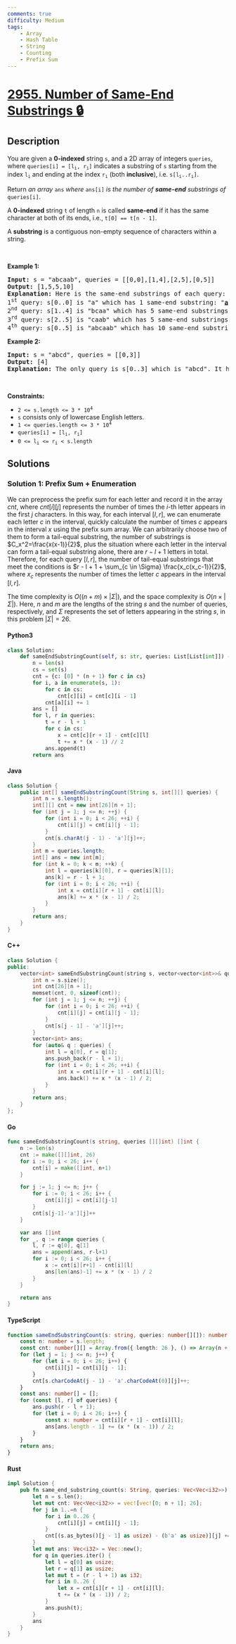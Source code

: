 ```yaml
---
comments: true
difficulty: Medium
tags:
    - Array
    - Hash Table
    - String
    - Counting
    - Prefix Sum
---
```


<!-- problem:start -->

# [2955. Number of Same-End Substrings 🔒](https://leetcode.com/problems/number-of-same-end-substrings)

## Description

<!-- description:start -->

<p>You are given a <strong>0-indexed</strong> string <code>s</code>, and a 2D array of integers <code>queries</code>, where <code>queries[i] = [l<sub>i</sub>, r<sub>i</sub>]</code> indicates a substring of <code>s</code> starting from the index <code>l<sub>i</sub></code> and ending at the index <code>r<sub>i</sub></code> (both <strong>inclusive</strong>), i.e. <code>s[l<sub>i</sub>..r<sub>i</sub>]</code>.</p>

<p>Return <em>an array </em><code>ans</code><em> where</em> <code>ans[i]</code> <em>is the number of <strong>same-end</strong> substrings of</em> <code>queries[i]</code>.</p>

<p>A <strong>0-indexed</strong> string <code>t</code> of length <code>n</code> is called <strong>same-end</strong> if it has the same character at both of its ends, i.e., <code>t[0] == t[n - 1]</code>.</p>

<p>A <b>substring</b> is a contiguous non-empty sequence of characters within a string.</p>

<p>&nbsp;</p>
<p><strong class="example">Example 1:</strong></p>

<pre>
<strong>Input:</strong> s = &quot;abcaab&quot;, queries = [[0,0],[1,4],[2,5],[0,5]]
<strong>Output:</strong> [1,5,5,10]
<strong>Explanation:</strong> Here is the same-end substrings of each query:
1<sup>st</sup> query: s[0..0] is &quot;a&quot; which has 1 same-end substring: &quot;<strong><u>a</u></strong>&quot;.
2<sup>nd</sup> query: s[1..4] is &quot;bcaa&quot; which has 5 same-end substrings: &quot;<strong><u>b</u></strong>caa&quot;, &quot;b<strong><u>c</u></strong>aa&quot;, &quot;bc<strong><u>a</u></strong>a&quot;, &quot;bca<strong><u>a</u></strong>&quot;, &quot;bc<strong><u>aa</u></strong>&quot;.
3<sup>rd</sup> query: s[2..5] is &quot;caab&quot; which has 5 same-end substrings: &quot;<strong><u>c</u></strong>aab&quot;, &quot;c<strong><u>a</u></strong>ab&quot;, &quot;ca<strong><u>a</u></strong>b&quot;, &quot;caa<strong><u>b</u></strong>&quot;, &quot;c<strong><u>aa</u></strong>b&quot;.
4<sup>th</sup> query: s[0..5] is &quot;abcaab&quot; which has 10 same-end substrings: &quot;<strong><u>a</u></strong>bcaab&quot;, &quot;a<strong><u>b</u></strong>caab&quot;, &quot;ab<strong><u>c</u></strong>aab&quot;, &quot;abc<strong><u>a</u></strong>ab&quot;, &quot;abca<strong><u>a</u></strong>b&quot;, &quot;abcaa<strong><u>b</u></strong>&quot;, &quot;abc<strong><u>aa</u></strong>b&quot;, &quot;<strong><u>abca</u></strong>ab&quot;, &quot;<strong><u>abcaa</u></strong>b&quot;, &quot;a<strong><u>bcaab</u></strong>&quot;.
</pre>

<p><strong class="example">Example 2:</strong></p>

<pre>
<strong>Input:</strong> s = &quot;abcd&quot;, queries = [[0,3]]
<strong>Output:</strong> [4]
<strong>Explanation:</strong> The only query is s[0..3] which is &quot;abcd&quot;. It has 4 same-end substrings: &quot;<strong><u>a</u></strong>bcd&quot;, &quot;a<strong><u>b</u></strong>cd&quot;, &quot;ab<strong><u>c</u></strong>d&quot;, &quot;abc<strong><u>d</u></strong>&quot;.
</pre>

<p>&nbsp;</p>
<p><strong>Constraints:</strong></p>

<ul>
	<li><code>2 &lt;= s.length &lt;= 3 * 10<sup>4</sup></code></li>
	<li><code>s</code> consists only of lowercase English letters.</li>
	<li><code>1 &lt;= queries.length &lt;= 3 * 10<sup>4</sup></code></li>
	<li><code>queries[i] = [l<sub>i</sub>, r<sub>i</sub>]</code></li>
	<li><code>0 &lt;= l<sub>i</sub> &lt;= r<sub>i</sub> &lt; s.length</code></li>
</ul>

<!-- description:end -->

## Solutions

<!-- solution:start -->

### Solution 1: Prefix Sum + Enumeration

We can preprocess the prefix sum for each letter and record it in the array $cnt$, where $cnt[i][j]$ represents the number of times the $i$-th letter appears in the first $j$ characters. In this way, for each interval $[l, r]$, we can enumerate each letter $c$ in the interval, quickly calculate the number of times $c$ appears in the interval $x$ using the prefix sum array. We can arbitrarily choose two of them to form a tail-equal substring, the number of substrings is $C_x^2=\frac{x(x-1)}{2}$, plus the situation where each letter in the interval can form a tail-equal substring alone, there are $r - l + 1$ letters in total. Therefore, for each query $[l, r]$, the number of tail-equal substrings that meet the conditions is $r - l + 1 + \sum_{c \in \Sigma} \frac{x_c(x_c-1)}{2}$, where $x_c$ represents the number of times the letter $c$ appears in the interval $[l, r]$.

The time complexity is $O((n + m) \times |\Sigma|)$, and the space complexity is $O(n \times |\Sigma|)$. Here, $n$ and $m$ are the lengths of the string $s$ and the number of queries, respectively, and $\Sigma$ represents the set of letters appearing in the string $s$, in this problem $|\Sigma|=26$.

<!-- tabs:start -->

#### Python3

```python
class Solution:
    def sameEndSubstringCount(self, s: str, queries: List[List[int]]) -> List[int]:
        n = len(s)
        cs = set(s)
        cnt = {c: [0] * (n + 1) for c in cs}
        for i, a in enumerate(s, 1):
            for c in cs:
                cnt[c][i] = cnt[c][i - 1]
            cnt[a][i] += 1
        ans = []
        for l, r in queries:
            t = r - l + 1
            for c in cs:
                x = cnt[c][r + 1] - cnt[c][l]
                t += x * (x - 1) // 2
            ans.append(t)
        return ans
```

#### Java

```java
class Solution {
    public int[] sameEndSubstringCount(String s, int[][] queries) {
        int n = s.length();
        int[][] cnt = new int[26][n + 1];
        for (int j = 1; j <= n; ++j) {
            for (int i = 0; i < 26; ++i) {
                cnt[i][j] = cnt[i][j - 1];
            }
            cnt[s.charAt(j - 1) - 'a'][j]++;
        }
        int m = queries.length;
        int[] ans = new int[m];
        for (int k = 0; k < m; ++k) {
            int l = queries[k][0], r = queries[k][1];
            ans[k] = r - l + 1;
            for (int i = 0; i < 26; ++i) {
                int x = cnt[i][r + 1] - cnt[i][l];
                ans[k] += x * (x - 1) / 2;
            }
        }
        return ans;
    }
}
```

#### C++

```cpp
class Solution {
public:
    vector<int> sameEndSubstringCount(string s, vector<vector<int>>& queries) {
        int n = s.size();
        int cnt[26][n + 1];
        memset(cnt, 0, sizeof(cnt));
        for (int j = 1; j <= n; ++j) {
            for (int i = 0; i < 26; ++i) {
                cnt[i][j] = cnt[i][j - 1];
            }
            cnt[s[j - 1] - 'a'][j]++;
        }
        vector<int> ans;
        for (auto& q : queries) {
            int l = q[0], r = q[1];
            ans.push_back(r - l + 1);
            for (int i = 0; i < 26; ++i) {
                int x = cnt[i][r + 1] - cnt[i][l];
                ans.back() += x * (x - 1) / 2;
            }
        }
        return ans;
    }
};
```

#### Go

```go
func sameEndSubstringCount(s string, queries [][]int) []int {
	n := len(s)
	cnt := make([][]int, 26)
	for i := 0; i < 26; i++ {
		cnt[i] = make([]int, n+1)
	}

	for j := 1; j <= n; j++ {
		for i := 0; i < 26; i++ {
			cnt[i][j] = cnt[i][j-1]
		}
		cnt[s[j-1]-'a'][j]++
	}

	var ans []int
	for _, q := range queries {
		l, r := q[0], q[1]
		ans = append(ans, r-l+1)
		for i := 0; i < 26; i++ {
			x := cnt[i][r+1] - cnt[i][l]
			ans[len(ans)-1] += x * (x - 1) / 2
		}
	}

	return ans
}
```

#### TypeScript

```ts
function sameEndSubstringCount(s: string, queries: number[][]): number[] {
    const n: number = s.length;
    const cnt: number[][] = Array.from({ length: 26 }, () => Array(n + 1).fill(0));
    for (let j = 1; j <= n; j++) {
        for (let i = 0; i < 26; i++) {
            cnt[i][j] = cnt[i][j - 1];
        }
        cnt[s.charCodeAt(j - 1) - 'a'.charCodeAt(0)][j]++;
    }
    const ans: number[] = [];
    for (const [l, r] of queries) {
        ans.push(r - l + 1);
        for (let i = 0; i < 26; i++) {
            const x: number = cnt[i][r + 1] - cnt[i][l];
            ans[ans.length - 1] += (x * (x - 1)) / 2;
        }
    }
    return ans;
}
```

#### Rust

```rust
impl Solution {
    pub fn same_end_substring_count(s: String, queries: Vec<Vec<i32>>) -> Vec<i32> {
        let n = s.len();
        let mut cnt: Vec<Vec<i32>> = vec![vec![0; n + 1]; 26];
        for j in 1..=n {
            for i in 0..26 {
                cnt[i][j] = cnt[i][j - 1];
            }
            cnt[(s.as_bytes()[j - 1] as usize) - (b'a' as usize)][j] += 1;
        }
        let mut ans: Vec<i32> = Vec::new();
        for q in queries.iter() {
            let l = q[0] as usize;
            let r = q[1] as usize;
            let mut t = (r - l + 1) as i32;
            for i in 0..26 {
                let x = cnt[i][r + 1] - cnt[i][l];
                t += (x * (x - 1)) / 2;
            }
            ans.push(t);
        }
        ans
    }
}
```

<!-- tabs:end -->

<!-- solution:end -->

<!-- problem:end -->
